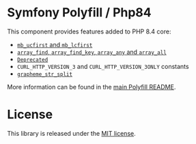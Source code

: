 Symfony Polyfill / Php84
========================

This component provides features added to PHP 8.4 core:

- [`mb_ucfirst` and `mb_lcfirst`](https://wiki.php.net/rfc/mb_ucfirst)
- [`array_find`, `array_find_key`, `array_any` and `array_all`](https://wiki.php.net/rfc/array_find)
- [`Deprecated`](https://wiki.php.net/rfc/deprecated_attribute)
- `CURL_HTTP_VERSION_3` and `CURL_HTTP_VERSION_3ONLY` constants
- [`grapheme_str_split`](https://wiki.php.net/rfc/grapheme_str_split)

More information can be found in the
[main Polyfill README](https://github.com/symfony/polyfill/blob/main/README.md).

License
=======

This library is released under the [MIT license](LICENSE).
